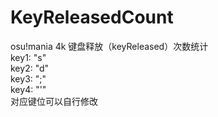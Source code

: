 # KeyReleasedCount
osu!mania 4k 键盘释放（keyReleased）次数统计\
key1: "s"\
key2: "d"\
key3: ";"\
key4: "'"\
对应键位可以自行修改
